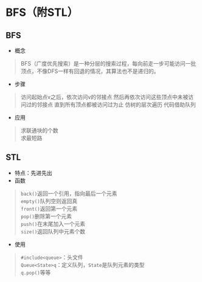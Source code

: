 # BFS（附STL）

## BFS

- 概念

> BFS（广度优先搜索）是一种分层的搜索过程，每向前走一步可能访问一批顶点，不像DFS一样有回退的情况，其算法也不是递归的。

- 步骤

> 访问起始点v之后，依次访问v的邻接点
> 然后再依次访问这些顶点中未被访问过的邻接点
> 直到所有顶点都被访问过为止
> 仿树的层次遍历
> 代码借助队列

- 应用

> 求联通块的个数  
> 求最短路

## STL

- 特点：先进先出
- 函数

> `back()`返回一个引用，指向最后一个元素  
> `empty()`队列空则返回真  
> `front()`返回第一个元素  
> `pop()`删除第一个元素  
> `push()`在末尾加入一个元素  
> `size()`返回队列中元素个数

- 使用

> `#include<queue>`：头文件  
> `Queue<State>q`：定义队列，`State`是队列元素的类型  
> `q.pop()`等等
